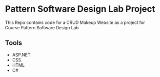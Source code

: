 # Pattern Software Design Lab Project

This Repo contains code for a CRUD Makeup Website as a project for Course Pattern Software Design Lab

## Tools
* ASP.NET
* CSS
* HTML
* C#
